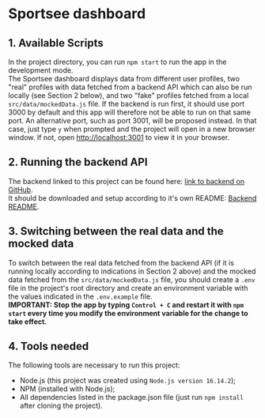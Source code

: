 # Sportsee dashboard

## 1. Available Scripts

In the project directory, you can run `npm start` to run the app in the development mode.\
The Sportsee dashboard displays data from different user profiles, two "real" profiles with data fetched from a backend API which can also be run locally (see Section 2 below), and two "fake" profiles fetched from a local `src/data/mockedData.js` file. If the backend is run first, it should use port 3000 by default and this app will therefore not be able to run on that same port. An alternative port, such as port 3001, will be proposed instead. In that case, just type `y` when prompted and the project will open in a new browser window. If not, open [http://localhost:3001](http://localhost:3001) to view it in your browser.

## 2. Running the backend API

The backend linked to this project can be found here: [link to backend on GitHub](https://github.com/OpenClassrooms-Student-Center/P9-front-end-dashboard).\
It should be downloaded and setup according to it's own README: [Backend README](https://github.com/OpenClassrooms-Student-Center/P9-front-end-dashboard/blob/master/README.md).

## 3. Switching between the real data and the mocked data

To switch between the real data fetched from the backend API (if it is running locally according to indications in Section 2 above) and the mocked data fetched from the `src/data/mockedData.js` file, you should create a `.env` file in the project's root directory and create an environment variable with the values indicated in the `.env.example` file.\
**IMPORTANT: Stop the app by typing `Control + C` and restart it with `npm start` every time you modify the environment variable for the change to take effect.**

## 4. Tools needed

The following tools are necessary to run this project:

- Node.js (this project was created using `Node.js version 16.14.2`);
- NPM (installed with Node.js);
- All dependencies listed in the package.json file (just run `npm install` after cloning the project).
